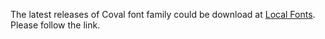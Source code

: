 The latest releases of Coval font family could be download at [Local Fonts](https://localfonts.eu/shop/sans-serif-fonts/coval/). Please follow the link.